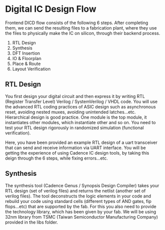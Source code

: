 # Digital IC Design Flow

Frontend DICD flow consists of the following 6 steps. After completing them, we can send the resulting files to a fabrication plant, where they use the files to physically make the IC on silicon, through their backend process. 

1. RTL Design
2. Synthesis
3. DFT Insertion
4. IO & Floorplan
5. Place & Route
6. Layout Verification

## RTL Design

You first design your digital circuit and then express it by writing RTL (Register Transfer Level) Verilog / SystemVerilog / VHDL code. You will use the advanced RTL coding practices of ASIC design such as asynchronous reset, avoiding nested muxes, avoiding unintended latches...etc. Hierarchical design is good practice. One module is the top module, it instantiates other modules, which instantiate other and so on. You need to test your RTL design rigorously in randomized simulation (functional verification).

Here, you have been provided an example RTL design of a uart transceiver that can send and receive information via UART interface. You will be getting the experience of using Cadence IC design tools, by taking this deign through the 6 steps, while fixing errors...etc.

## Synthesis

The synthesis tool (Cadence Genus / Synopsis Design Compiler) takes your RTL design (set of verilog files) and returns the netlist (another set of verilog files). The tool deconstructs the logic elements in your code and rebuild your code using standard cells (different types of AND gates, fip flops...etc) that are supported by the fab. For this you also need to provide the technology library, which has been given by your fab. We will be using 32nm library from TSMC (Taiwan Semiconductor Manufacturing Company) provided in the libs folder.